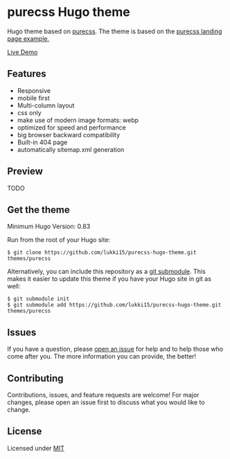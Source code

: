 # purecss Hugo theme

Hugo theme based on [purecss](https://purecss.io/).
The theme is based on the [purecss landing page example](https://purecss.io/layouts/marketing/),

[Live Demo](/#)

## Features

- Responsive
- mobile first
- Multi-column layout
- css only
- make use of modern image formats: webp
- optimized for speed and performance
- big browser backward compatibility 
- Built-in 404 page
- automatically sitemap.xml generation

## Preview

TODO

## Get the theme

Minimum Hugo Version: 0.83

Run from the root of your Hugo site:

```
$ git clone https://github.com/lukki15/purecss-hugo-theme.git themes/purecss
```

Alternatively, you can include this repository as a [git submodule](https://git-scm.com/docs/gitsubmodules). This makes it easier to update this theme if you have your Hugo site in git as well:

```
$ git submodule init
$ git submodule add https://github.com/lukki15/purecss-hugo-theme.git themes/purecss
```

## Issues

If you have a question, please [open an issue](https://github.com/lukki15/purecss-hugo-theme/issues) for help and to help those who come after you. The more information you can provide, the better!

## Contributing

Contributions, issues, and feature requests are welcome! For major changes, please open an issue first to discuss what you would like to change.

## License

Licensed under [MIT](https://github.com/lukki15/purecss-hugo-theme/blob/main/LICENSE)
